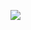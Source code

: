 <a href="https://portal.azure.com/#create/Microsoft.Template/uri/https%3A%2F%2Fraw.github.com%2Frarast%2Farmtemplatesrepository%2Fmaster%2Fcomplete_iotsolution.json"
   target="_blank">
   <img src="http://azuredeploy.net/deploybutton.png"/>
</a>
